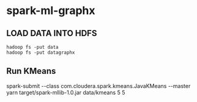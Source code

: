 # spark-ml-graphx

LOAD DATA INTO HDFS
-------------------

	hadoop fs -put data
	hadoop fs -put datagraphx

Run KMeans
----------

spark-submit --class com.cloudera.spark.kmeans.JavaKMeans  --master yarn target/spark-mllib-1.0.jar data/kmeans 5 5

